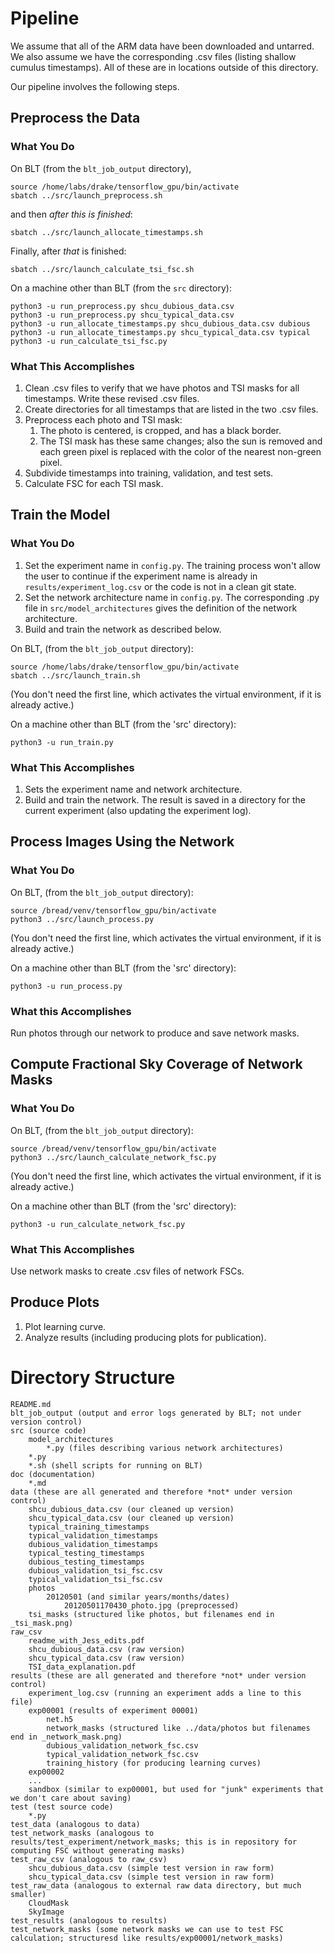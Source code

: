 # Pipeline

We assume that all of the ARM data have been downloaded and untarred. We also assume we have the corresponding .csv
files (listing shallow cumulus timestamps). All of these are in locations outside of this directory.

Our pipeline involves the following steps.

## Preprocess the Data

### What You Do

On BLT (from the `blt_job_output` directory),

```
source /home/labs/drake/tensorflow_gpu/bin/activate
sbatch ../src/launch_preprocess.sh
```

and then *after this is finished*:

```
sbatch ../src/launch_allocate_timestamps.sh
```

Finally, after *that* is finished:

```
sbatch ../src/launch_calculate_tsi_fsc.sh
```

On a machine other than BLT (from the `src` directory):

```
python3 -u run_preprocess.py shcu_dubious_data.csv
python3 -u run_preprocess.py shcu_typical_data.csv
python3 -u run_allocate_timestamps.py shcu_dubious_data.csv dubious
python3 -u run_allocate_timestamps.py shcu_typical_data.csv typical
python3 -u run_calculate_tsi_fsc.py
```

### What This Accomplishes

1. Clean .csv files to verify that we have photos and TSI masks for all timestamps. Write these revised .csv files.
2. Create directories for all timestamps that are listed in the two .csv files.
3. Preprocess each photo and TSI mask:
   1. The photo is centered, is cropped, and has a black border.
   1. The TSI mask has these same changes; also the sun is removed and each green pixel is replaced with the color of
   the nearest non-green pixel.
4. Subdivide timestamps into training, validation, and test sets.
5. Calculate FSC for each TSI mask.

## Train the Model

### What You Do

1. Set the experiment name in `config.py`. The training process won't allow
   the user to continue if the experiment name is already in `results/experiment_log.csv` or the code is not in a
   clean git state.
1. Set the network architecture name in `config.py`. The corresponding .py file in `src/model_architectures` gives the
   definition of the network architecture.
1. Build and train the network as described below.

On BLT, (from the `blt_job_output` directory):

```
source /home/labs/drake/tensorflow_gpu/bin/activate
sbatch ../src/launch_train.sh
```

(You don't need the first line, which activates the virtual environment, if it is already active.)

On a machine other than BLT (from the 'src' directory):

```
python3 -u run_train.py
```

### What This Accomplishes

1. Sets the experiment name and network architecture.
1. Build and train the network. The result is saved in a directory for the current experiment (also updating the
   experiment log).

## Process Images Using the Network

### What You Do

On BLT, (from the `blt_job_output` directory):

```
source /bread/venv/tensorflow_gpu/bin/activate
python3 ../src/launch_process.py
```

(You don't need the first line, which activates the virtual environment, if it is already active.)

On a machine other than BLT (from the 'src' directory):

```
python3 -u run_process.py
```

### What this Accomplishes

Run photos through our network to produce and save network masks.
   
## Compute Fractional Sky Coverage of Network Masks

### What You Do

On BLT, (from the `blt_job_output` directory):

```
source /bread/venv/tensorflow_gpu/bin/activate
python3 ../src/launch_calculate_network_fsc.py
```

(You don't need the first line, which activates the virtual environment, if it is already active.)

On a machine other than BLT (from the 'src' directory):

```
python3 -u run_calculate_network_fsc.py
```

### What This Accomplishes

Use network masks to create .csv files of network FSCs.

## Produce Plots

1. Plot learning curve.
1. Analyze results (including producing plots for publication).

# Directory Structure

```
README.md
blt_job_output (output and error logs generated by BLT; not under version control)
src (source code)
    model_architectures
        *.py (files describing various network architectures)
    *.py
    *.sh (shell scripts for running on BLT)
doc (documentation)
    *.md
data (these are all generated and therefore *not* under version control)
    shcu_dubious_data.csv (our cleaned up version)
    shcu_typical_data.csv (our cleaned up version)
    typical_training_timestamps
    typical_validation_timestamps
    dubious_validation_timestamps
    typical_testing_timestamps
    dubious_testing_timestamps
    dubious_validation_tsi_fsc.csv
    typical_validation_tsi_fsc.csv
    photos
        20120501 (and similar years/months/dates)
            20120501170430_photo.jpg (preprocessed)
    tsi_masks (structured like photos, but filenames end in _tsi_mask.png)
raw_csv
    readme_with_Jess_edits.pdf
    shcu_dubious_data.csv (raw version)
    shcu_typical_data.csv (raw version)
    TSI_data_explanation.pdf
results (these are all generated and therefore *not* under version control)
    experiment_log.csv (running an experiment adds a line to this file)
    exp00001 (results of experiment 00001)
        net.h5
        network_masks (structured like ../data/photos but filenames end in _network_mask.png)
        dubious_validation_network_fsc.csv
        typical_validation_network_fsc.csv
        training_history (for producing learning curves)
    exp00002
    ...
    sandbox (similar to exp00001, but used for "junk" experiments that we don't care about saving)
test (test source code)
    *.py
test_data (analogous to data)
test_network_masks (analogous to results/test_experiment/network_masks; this is in repository for computing FSC without generating masks)
test_raw_csv (analogous to raw_csv)
    shcu_dubious_data.csv (simple test version in raw form)
    shcu_typical_data.csv (simple test version in raw form)
test_raw_data (analogous to external raw data directory, but much smaller)
    CloudMask
    SkyImage
test_results (analogous to results)
test_network_masks (some network masks we can use to test FSC calculation; structuresd like results/exp00001/network_masks)
```